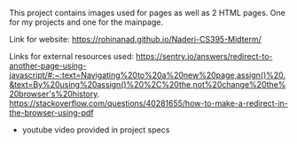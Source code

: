 This project contains images used for pages as well as 2 HTML pages. One for my projects and one for the mainpage.

Link for website: https://rohinanad.github.io/Naderi-CS395-Midterm/

Links for external resources used:
https://sentry.io/answers/redirect-to-another-page-using-javascript/#:~:text=Navigating%20to%20a%20new%20page,assign()%20.&text=By%20using%20assign()%20%2C%20the,not%20change%20the%20browser's%20history.
https://stackoverflow.com/questions/40281655/how-to-make-a-redirect-in-the-browser-using-pdf

- youtube video provided in project specs
